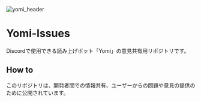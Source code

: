![yomi_header](https://github.com/Yomi-TtS/Yomi-Issues/assets/75792981/11483308-e158-4e9b-89c7-9d0bcc0fe727)
# Yomi-Issues
Discordで使用できる読み上げボット「Yomi」の意見共有用リポジトリです。

## How to
このリポジトリは、開発者間での情報共有、ユーザーからの問題や意見の提供のために公開されています。
